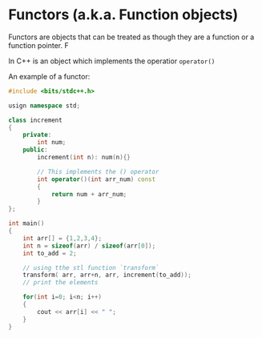 # Functors (a.k.a. Function objects)
[](http://www.geeksforgeeks.org/functors-in-cpp/)
Functors are objects that can be treated as though they are
a function or a function pointer. F

In C++ is an object which implements the operatior `operator()`


An example of a functor:
```cpp
#include <bits/stdc++.h>

usign namespace std;

class increment
{
    private:
        int num;
    public:
        increment(int n): num(n){}

        // This implements the () operator
        int operator()(int arr_num) const 
        {
            return num + arr_num;
        }
};

int main()
{
    int arr[] = {1,2,3,4};
    int n = sizeof(arr) / sizeof(arr[0]);
    int to_add = 2;

    // using tthe stl function `transform`
    transform( arr, arr+n, arr, increment(to_add));
    // print the elements

    for(int i=0; i<n; i++)
    {
        cout << arr[i] << " ";
    }
} 
```
